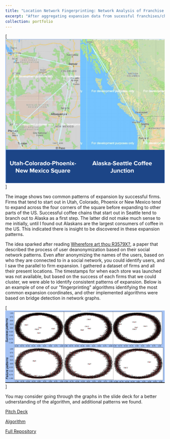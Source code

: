 ```yaml
---
title: "Location Network Fingerprinting: Network Analysis of Franchise Expansion"
excerpt: "After aggregating expansion data from sucessful franchises/chains from many industries (including fast food, supermarkets, coffee, ...), we developed network analysis algorithms that identified statistically-likely "patterns" or "fingerprints" of expansion success. Specifically, we found that certain succesful firms tended to expand in certain ways that consolidated their success. We found the results to be 98% statistically significant, and pitched the system as a service for firms intending to expand within the US but are strategically unsure how."
collection: portfolio
---
```


[![IMAGE ALT TEXT](/images/fingerprint.PNG)]

The image shows two common patterns of expansion by successful firms. Firms that tend to start out in Utah, Colorado, Phoenix or New Mexico tend to expand across the four corners of the square before expanding to other parts of the US. Successful coffee chains that start out in Seattle tend to branch out to Alaska as a first step. The latter did not make much sense to me initially, until I found out Alaskans are the largest consumers of coffee in the US. This indicated there is insight to be discovered in these expansion patterns.

The idea sparked after reading [Wherefore art thou R3579X?](https://personal.utdallas.edu/~mxk055100/courses/privacy08f_files/social-network-privacy-backstrom.pdf), a paper that described the process of user deanonymization based on their social network patterns. Even after anonymizing the names of the users, based on who they are connected to in a social network, you could identify users, and I saw the parallel to firm expansion. I gathered a dataset of firms and all their present locations. The timestamps for when each store was launched was not available, but based on the success of each firms that we could cluster, we were able to identify consistent patterns of expansion. Below is an example of one of our "fingerprinting" algorithms identifying the most common expansion coordinates, and other implemented algorithms were based on bridge detection in network graphs.

[![IMAGE ALT TEXT](/images/fingerprint2.PNG)]

You may consider going through the graphs in the slide deck for a better udnerstanding of the algorithm, and additional patterns we found.  

[Pitch Deck](https://drive.google.com/open?id=1aOQiZsVpe2V5yjKr-_aAqeqCny1E2izo)

[Algorithm](https://github.com/dattasiddhartha/Location-Network-Fingerprinting)

[Full Repository](https://github.com/dattasiddhartha-1/Berkeley-Demand-Enterprises)
